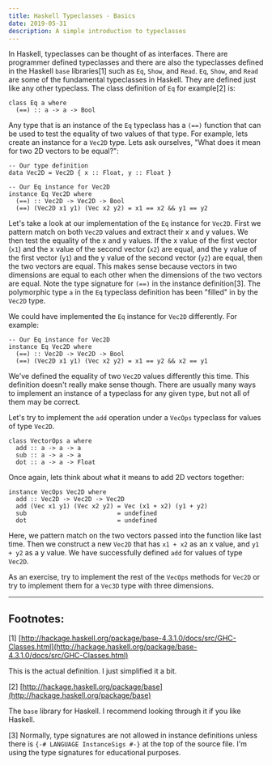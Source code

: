 ```yaml
---
title: Haskell Typeclasses - Basics
date: 2019-05-31
description: A simple introduction to typeclasses
---
```


In Haskell, typeclasses can be thought of as interfaces. There are programmer defined typeclasses and there are also the typeclasses defined in the Haskell `base` libraries\[1\] such as `Eq`, `Show`, and `Read`. `Eq`, `Show`, and `Read` are some of the fundamental typeclasses in Haskell. They are defined just like any other typeclass. The class definition of `Eq` for example\[2\] is:

~~~ {.haskell .numberLines}
class Eq a where
  (==) :: a -> a -> Bool
~~~

Any type that is an instance of the `Eq` typeclass has a `(==)` function that can be used to test the equality of two values of that type. For example, lets create an instance for a `Vec2D` type. Lets ask ourselves, "What does it mean for two 2D vectors to be equal?":

~~~ {.haskell .numberLines}
-- Our type definition
data Vec2D = Vec2D { x :: Float, y :: Float }

-- Our Eq instance for Vec2D
instance Eq Vec2D where
  (==) :: Vec2D -> Vec2D -> Bool
  (==) (Vec2D x1 y1) (Vec x2 y2) = x1 == x2 && y1 == y2
~~~

Let's take a look at our implementation of the `Eq` instance for `Vec2D`. First we pattern match on both `Vec2D` values and extract their x and y values. We then test the equality of the x and y values. If the x value of the first vector (`x1`) and the x value of the second vector (`x2`) are equal, and the y value of the first vector (`y1`) and the y value of the second vector (`y2`) are equal, then the two vectors are equal. This makes sense because vectors in two dimensions are equal to each other when the dimensions of the two vectors are equal. Note the type signature for `(==)` in the instance definition\[3\]. The polymorphic type `a` in the `Eq` typeclass definition has been "filled" in by the `Vec2D` type.

We could have implemented the `Eq` instance for `Vec2D` differently. For example:

~~~ {.haskell .numberLines }
-- Our Eq instance for Vec2D
instance Eq Vec2D where
  (==) :: Vec2D -> Vec2D -> Bool
  (==) (Vec2D x1 y1) (Vec x2 y2) = x1 == y2 && x2 == y1
~~~

We've defined the equality of two `Vec2D` values differently this time. This definition doesn't really make sense though. There are usually many ways to implement an instance of a typeclass for any given type, but not all of them may be correct.

Let's try to implement the `add` operation under a `VecOps` typeclass for values of type `Vec2D`.

~~~ {.haskell .numberLines }
class VectorOps a where
  add :: a -> a -> a
  sub :: a -> a -> a
  dot :: a -> a -> Float
~~~

Once again, lets think about what it means to add 2D vectors together:

~~~ {.haskell .numberLines }
instance VecOps Vec2D where
  add :: Vec2D -> Vec2D -> Vec2D
  add (Vec x1 y1) (Vec x2 y2) = Vec (x1 + x2) (y1 + y2)
  sub                         = undefined
  dot                         = undefined
~~~

Here, we pattern match on the two vectors passed into the function like last time. Then we construct a new `Vec2D` that has `x1 + x2` as an x value, and `y1 + y2` as a y value. We have successfully defined `add` for values of type `Vec2D`.

As an exercise, try to implement the rest of the `VecOps` methods for `Vec2D` or try to implement them for a `Vec3D` type with three dimensions.

***

## Footnotes:

\[1\]  [http://hackage.haskell.org/package/base-4.3.1.0/docs/src/GHC-Classes.html](http://hackage.haskell.org/package/base-4.3.1.0/docs/src/GHC-Classes.html)

This is the actual definition. I just simplified it a bit.

\[2\]  [http://hackage.haskell.org/package/base](http://hackage.haskell.org/package/base)

The `base` library for Haskell. I recommend looking through it if you like Haskell.

\[3\] Normally, type signatures are not allowed in instance definitions unless there is `{-# LANGUAGE InstanceSigs #-}` at the top of the source file. I'm using the type signatures for educational purposes.